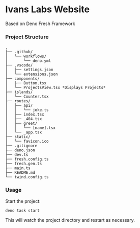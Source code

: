 # Ivans Labs Website

Based on Deno Fresh Framework

### Project Structure

```
.
├── .github/
│   └── workflows/
│       └── deno.yml
├── .vscode/
│   ├── settings.json
│   └── extensions.json
├── components/
│   ├── Button.tsx
│   └── ProjectsView.tsx *Displays Projects*
├── islands/
│   └── Counter.tsx
├── routes/
│   ├── api/
│   │   └── joke.ts
│   ├── index.tsx
│   ├── _404.tsx
│   ├── greet/
│   │   └── [name].tsx
│   └── _app.tsx
├── static/
│   └── favicon.ico
├── .gitignore
├── deno.json
├── dev.ts
├── fresh.config.ts
├── fresh.gen.ts
├── main.ts
├── README.md
└── twind.config.ts
```

### Usage

Start the project:

```
deno task start
```

This will watch the project directory and restart as necessary.
